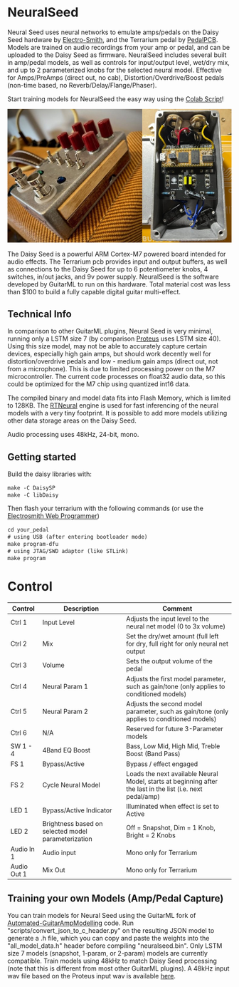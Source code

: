 # NeuralSeed

Neural Seed uses neural networks to emulate amps/pedals on the Daisy Seed hardware by [Electro-Smith](https://www.electro-smith.com/), and the Terrarium
pedal by [PedalPCB](https://www.pedalpcb.com/product/pcb351/). Models are trained on audio recordings from your amp or pedal, and can be uploaded to the Daisy Seed
as firmware. NeuralSeed includes several built in amp/pedal models, as well as controls for input/output level, wet/dry mix, and up to 2 parameterized knobs
for the selected neural model. Effective for Amps/PreAmps (direct out, no cab), Distortion/Overdrive/Boost pedals (non-time based, no Reverb/Delay/Flange/Phaser).

Start training models for NeuralSeed the easy way using the [Colab Script](https://colab.research.google.com/github/GuitarML/Automated-GuitarAmpModelling/blob/ns-capture/ProteusCapture.ipynb)!

![app](https://github.com/GuitarML/NeuralSeed/blob/main/neuralseed.jpg)

The Daisy Seed is a powerful ARM Cortex-M7 powered board intended for audio effects. The Terrarium pcb provides input and output buffers, as well as connections
to the Daisy Seed for up to 6 potentiometer knobs, 4 switches, in/out jacks, and 9v power supply. NeuralSeed is the software developed by GuitarML to run on this hardware. 
Total material cost was less than $100 to build a fully capable digital guitar multi-effect.

## Technical Info
In comparison to other GuitarML plugins, Neural Seed is very minimal, running only a LSTM size 7 (by comparison
[Proteus](https://github.com/GuitarML/Proteus) uses LSTM size 40). Using this size model, may not be able to accurately capture certain devices, especially
high gain amps, but should work decently well for distortion/overdrive pedals and low - medium gain amps (direct out, not
from a microphone). This is due to limited processing power on the M7 microcontroller. The current code processes on
float32 audio data, so this could be optimized for the M7 chip using quantized int16 data. 

The compiled binary and model data fits into Flash Memory, which is limited to 128KB. The [RTNeural](https://github.com/jatinchowdhury18/RTNeural)
engine is used for fast inferencing of the neural models with a very tiny footprint.  It is possible to add more models utilizing other data storage 
areas on the Daisy Seed.

Audio processing uses 48kHz, 24-bit, mono.

## Getting started
Build the daisy libraries with:
```
make -C DaisySP
make -C libDaisy
```

Then flash your terrarium with the following commands (or use the [Electrosmith Web Programmer](https://electro-smith.github.io/Programmer/))
```
cd your_pedal
# using USB (after entering bootloader mode)
make program-dfu
# using JTAG/SWD adaptor (like STLink)
make program
```

# Control

| Control | Description | Comment |
| --- | --- | --- |
| Ctrl 1 | Input Level | Adjusts the input level to the neural net model (0 to 3x volume) |
| Ctrl 2 | Mix | Set the dry/wet amount (full left for dry, full right for only neural net output |
| Ctrl 3 | Volume | Sets the output volume of the pedal |
| Ctrl 4 | Neural Param 1 | Adjusts the first model parameter, such as gain/tone (only applies to conditioned models) |
| Ctrl 5 | Neural Param 2 | Adjusts the second model parameter, such as gain/tone (only applies to conditioned models)  |
| Ctrl 6 | N/A | Reserved for future 3-Parameter models |
| SW 1 - 4 | 4Band EQ Boost | Bass, Low Mid, High Mid, Treble Boost (Band Pass) |
| FS 1 | Bypass/Active | Bypass / effect engaged |
| FS 2 | Cycle Neural Model | Loads the next available Neural Model, starts at beginning after the last in the list (i.e. next pedal/amp) |
| LED 1 | Bypass/Active Indicator |Illuminated when effect is set to Active |
| LED 2 | Brightness based on selected model parameterization | Off = Snapshot, Dim = 1 Knob, Bright = 2 Knobs |
| Audio In 1 | Audio input | Mono only for Terrarium |
| Audio Out 1 | Mix Out | Mono only for Terrarium |

## Training your own Models (Amp/Pedal Capture)

You can train models for Neural Seed using the GuitarML fork of [Automated-GuitarAmpModelling](https://github.com/GuitarML/Automated-GuitarAmpModelling) code.
Run "scripts/convert_json_to_c_header.py" on the resulting JSON model to generate a .h file, which you can copy and paste the weights into the "all_model_data.h" header before
compiling "neuralseed.bin". Only LSTM size 7 models (snapshot, 1-param, or 2-param) models are currently compatible. Train models using 48kHz to match Daisy Seed processing 
(note that this is different from most other GuitarML plugins). A 48kHz input wav file based on the Proteus input wav is available [here]().
